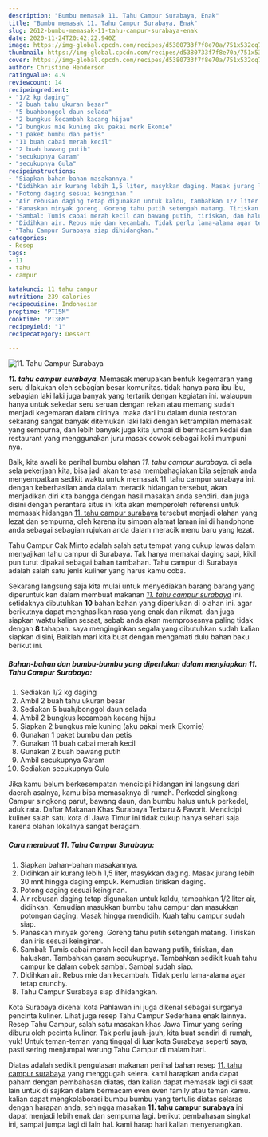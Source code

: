 ```yaml
---
description: "Bumbu memasak 11. Tahu Campur Surabaya, Enak"
title: "Bumbu memasak 11. Tahu Campur Surabaya, Enak"
slug: 2612-bumbu-memasak-11-tahu-campur-surabaya-enak
date: 2020-11-24T20:42:22.940Z
image: https://img-global.cpcdn.com/recipes/d5380733f7f8e70a/751x532cq70/11-tahu-campur-surabaya-foto-resep-utama.jpg
thumbnail: https://img-global.cpcdn.com/recipes/d5380733f7f8e70a/751x532cq70/11-tahu-campur-surabaya-foto-resep-utama.jpg
cover: https://img-global.cpcdn.com/recipes/d5380733f7f8e70a/751x532cq70/11-tahu-campur-surabaya-foto-resep-utama.jpg
author: Christine Henderson
ratingvalue: 4.9
reviewcount: 14
recipeingredient:
- "1/2 kg daging"
- "2 buah tahu ukuran besar"
- "5 buahbonggol daun selada"
- "2 bungkus kecambah kacang hijau"
- "2 bungkus mie kuning aku pakai merk Ekomie"
- "1 paket bumbu dan petis"
- "11 buah cabai merah kecil"
- "2 buah bawang putih"
- "secukupnya Garam"
- "secukupnya Gula"
recipeinstructions:
- "Siapkan bahan-bahan masakannya."
- "Didihkan air kurang lebih 1,5 liter, masykkan daging. Masak jurang lebih 30 mnt hingga daging empuk. Kemudian tiriskan daging."
- "Potong daging sesuai keinginan."
- "Air rebusan daging tetap digunakan untuk kaldu, tambahkan 1/2 liter air, didihkan. Kemudian masukkan bumbu tahu campur dan masukkan potongan daging. Masak hingga mendidih. Kuah tahu campur sudah siap."
- "Panaskan minyak goreng. Goreng tahu putih setengah matang. Tiriskan dan iris sesuai keinginan."
- "Sambal: Tumis cabai merah kecil dan bawang putih, tiriskan, dan haluskan. Tambahkan garam secukupnya. Tambahkan sedikit kuah tahu campur ke dalam cobek sambal. Sambal sudah siap."
- "Didihkan air. Rebus mie dan kecambah. Tidak perlu lama-alama agar tetap crunchy."
- "Tahu Campur Surabaya siap dihidangkan."
categories:
- Resep
tags:
- 11
- tahu
- campur

katakunci: 11 tahu campur 
nutrition: 239 calories
recipecuisine: Indonesian
preptime: "PT15M"
cooktime: "PT36M"
recipeyield: "1"
recipecategory: Dessert

---
```



![11. Tahu Campur Surabaya](https://img-global.cpcdn.com/recipes/d5380733f7f8e70a/751x532cq70/11-tahu-campur-surabaya-foto-resep-utama.jpg)

<b><i>11. tahu campur surabaya</i></b>, Memasak merupakan bentuk kegemaran yang seru dilakukan oleh sebagian besar komunitas. tidak hanya para ibu ibu, sebagian laki laki juga banyak yang tertarik dengan kegiatan ini. walaupun hanya untuk sekedar seru seruan dengan rekan atau memang sudah menjadi kegemaran dalam dirinya. maka dari itu dalam dunia restoran sekarang sangat banyak ditemukan laki laki dengan ketrampilan memasak yang sempurna, dan lebih banyak juga kita jumpai di bermacam kedai dan restaurant yang menggunakan juru masak cowok sebagai koki mumpuni nya.

Baik, kita awali ke perihal bumbu olahan <i>11. tahu campur surabaya</i>. di sela sela pekerjaan kita, bisa jadi akan terasa membahagiakan bila sejenak anda menyempatkan sedikit waktu untuk memasak 11. tahu campur surabaya ini. dengan keberhasilan anda dalam meracik hidangan tersebut, akan menjadikan diri kita bangga dengan hasil masakan anda sendiri. dan juga disini dengan perantara situs ini kita akan memperoleh referensi untuk memasak hidangan <u>11. tahu campur surabaya</u> tersebut menjadi olahan yang lezat dan sempurna, oleh karena itu simpan alamat laman ini di handphone anda sebagai sebagian rujukan anda dalam meracik menu baru yang lezat.

Tahu Campur Cak Minto adalah salah satu tempat yang cukup lawas dalam menyajikan tahu campur di Surabaya. Tak hanya memakai daging sapi, kikil pun turut dipakai sebagai bahan tambahan. Tahu campur di Surabaya adalah salah satu jenis kuliner yang harus kamu coba.


Sekarang langsung saja kita mulai untuk menyediakan barang barang yang diperuntuk kan dalam membuat makanan <u><i>11. tahu campur surabaya</i></u> ini. setidaknya dibutuhkan <b>10</b> bahan bahan yang diperlukan di olahan ini. agar berikutnya dapat menghasilkan rasa yang enak dan nikmat. dan juga siapkan waktu kalian sesaat, sebab anda akan memprosesnya paling tidak dengan <b>8</b> tahapan. saya menginginkan segala yang dibutuhkan sudah kalian siapkan disini, Baiklah mari kita buat dengan mengamati dulu bahan baku berikut ini.

<!--inarticleads1-->

##### Bahan-bahan dan bumbu-bumbu yang diperlukan dalam menyiapkan 11. Tahu Campur Surabaya:

1. Sediakan 1/2 kg daging
1. Ambil 2 buah tahu ukuran besar
1. Sediakan 5 buah/bonggol daun selada
1. Ambil 2 bungkus kecambah kacang hijau
1. Siapkan 2 bungkus mie kuning (aku pakai merk Ekomie)
1. Gunakan 1 paket bumbu dan petis
1. Gunakan 11 buah cabai merah kecil
1. Gunakan 2 buah bawang putih
1. Ambil secukupnya Garam
1. Sediakan secukupnya Gula


Jika kamu belum berkesempatan mencicipi hidangan ini langsung dari daerah asalnya, kamu bisa memasaknya di rumah. Perkedel singkong: Campur singkong parut, bawang daun, dan bumbu halus untuk perkedel, aduk rata. Daftar Makanan Khas Surabaya Terbaru &amp; Favorit. Mencicipi kuliner salah satu kota di Jawa Timur ini tidak cukup hanya sehari saja karena olahan lokalnya sangat beragam. 

<!--inarticleads2-->

##### Cara membuat 11. Tahu Campur Surabaya:

1. Siapkan bahan-bahan masakannya.
1. Didihkan air kurang lebih 1,5 liter, masykkan daging. Masak jurang lebih 30 mnt hingga daging empuk. Kemudian tiriskan daging.
1. Potong daging sesuai keinginan.
1. Air rebusan daging tetap digunakan untuk kaldu, tambahkan 1/2 liter air, didihkan. Kemudian masukkan bumbu tahu campur dan masukkan potongan daging. Masak hingga mendidih. Kuah tahu campur sudah siap.
1. Panaskan minyak goreng. Goreng tahu putih setengah matang. Tiriskan dan iris sesuai keinginan.
1. Sambal: Tumis cabai merah kecil dan bawang putih, tiriskan, dan haluskan. Tambahkan garam secukupnya. Tambahkan sedikit kuah tahu campur ke dalam cobek sambal. Sambal sudah siap.
1. Didihkan air. Rebus mie dan kecambah. Tidak perlu lama-alama agar tetap crunchy.
1. Tahu Campur Surabaya siap dihidangkan.


Kota Surabaya dikenal kota Pahlawan ini juga dikenal sebagai surganya pencinta kuliner. Lihat juga resep Tahu Campur Sederhana enak lainnya. Resep Tahu Campur, salah satu masakan khas Jawa Timur yang sering diburu oleh pecinta kuliner. Tak perlu jauh-jauh, kita buat sendiri di rumah, yuk! Untuk teman-teman yang tinggal di luar kota Surabaya seperti saya, pasti sering menjumpai warung Tahu Campur di malam hari. 

Diatas adalah sedikit pengulasan makanan perihal bahan resep <u>11. tahu campur surabaya</u> yang menggugah selera. kami harapkan anda dapat paham dengan pembahasan diatas, dan kalian dapat memasak lagi di saat lain untuk di sajikan dalam bermacam even even family atau teman kamu. kalian dapat mengkolaborasi bumbu bumbu yang tertulis diatas selaras dengan harapan anda, sehingga masakan <b>11. tahu campur surabaya</b> ini dapat menjadi lebih enak dan sempurna lagi. berikut pembahasan singkat ini, sampai jumpa lagi di lain hal. kami harap hari kalian menyenangkan.
